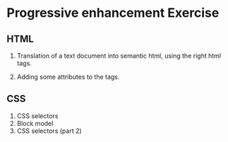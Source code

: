 # Progressive enhancement Exercise

## HTML 
1. Translation of a text document into semantic html, using the right html tags.

2. Adding some attributes to the tags.

## CSS
1. CSS selectors
2. Block model
3. CSS selectors (part 2)